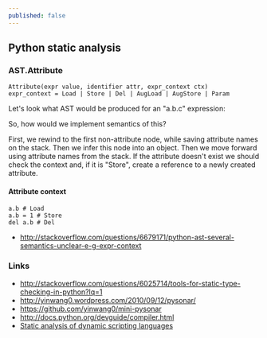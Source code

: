 ```yaml
---
published: false
---
```


## Python static analysis



### AST.Attribute

    Attribute(expr value, identifier attr, expr_context ctx)
    expr_context = Load | Store | Del | AugLoad | AugStore | Param

Let's look what AST would be produced for an "a.b.c" expression:

<script type="gviz" data-layout="dot"><![CDATA[
digraph G {
labelloc="t";
        label="AST tree of 'a.b.c' expression";
        // General Settings
        graph [
            truecolor=true
            bgcolor="#FFFFFF00"
            fontname = "Ubuntu"
        ];
        node [
            shape=box
            style="filled"
            fillcolor="#FFFFFF"
        ];
        attr1 [label="Attribute 'c'"];
        attr2 [label="Attribute 'b'"];
        name [label="Name 'a'"];
        attr1 -> attr2 [label="value"];
        attr2 -> name [label="value"];
    }
]]></script>

So, how would we implement semantics of this?

First, we rewind to the first non-attribute node, while saving attribute names
on the stack. Then we infer this node into an object.
Then we move forward using attribute names from the stack.
If the attribute doesn't exist we should check the context
and, if it is "Store", create a reference to a newly created attribute.


#### Attribute context

    a.b # Load
    a.b = 1 # Store
    del a.b # Del
    
* http://stackoverflow.com/questions/6679171/python-ast-several-semantics-unclear-e-g-expr-context   

### Links

* http://stackoverflow.com/questions/6025714/tools-for-static-type-checking-in-python?lq=1
* http://yinwang0.wordpress.com/2010/09/12/pysonar/
* https://github.com/yinwang0/mini-pysonar
* http://docs.python.org/devguide/compiler.html
* [Static analysis of dynamic scripting languages](http://paulbiggar.com/research/wip-optimizer.pdf)